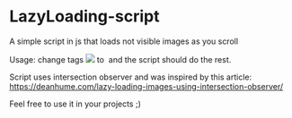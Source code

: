 # LazyLoading-script
A simple script in js that loads not visible images as you scroll

Usage: change tags <img src="../yourimage.jpg"/> to <img data-src="../yourimage.jpg"/> and the script should do the rest.

Script uses intersection observer and was inspired by this article: https://deanhume.com/lazy-loading-images-using-intersection-observer/

Feel free to use it in your projects ;)
